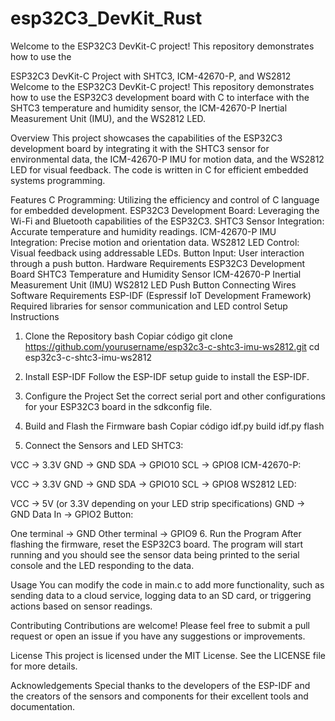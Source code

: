 # esp32C3_DevKit_Rust
Welcome to the ESP32C3 DevKit-C project! This repository demonstrates how to use the

ESP32C3 DevKit-C Project with SHTC3, ICM-42670-P, and WS2812
Welcome to the ESP32C3 DevKit-C project! This repository demonstrates how to use the ESP32C3 development board with C to interface with the SHTC3 temperature and humidity sensor, the ICM-42670-P Inertial Measurement Unit (IMU), and the WS2812 LED.

Overview
This project showcases the capabilities of the ESP32C3 development board by integrating it with the SHTC3 sensor for environmental data, the ICM-42670-P IMU for motion data, and the WS2812 LED for visual feedback. The code is written in C for efficient embedded systems programming.

Features
C Programming: Utilizing the efficiency and control of C language for embedded development.
ESP32C3 Development Board: Leveraging the Wi-Fi and Bluetooth capabilities of the ESP32C3.
SHTC3 Sensor Integration: Accurate temperature and humidity readings.
ICM-42670-P IMU Integration: Precise motion and orientation data.
WS2812 LED Control: Visual feedback using addressable LEDs.
Button Input: User interaction through a push button.
Hardware Requirements
ESP32C3 Development Board
SHTC3 Temperature and Humidity Sensor
ICM-42670-P Inertial Measurement Unit (IMU)
WS2812 LED
Push Button
Connecting Wires
Software Requirements
ESP-IDF (Espressif IoT Development Framework)
Required libraries for sensor communication and LED control
Setup Instructions
1. Clone the Repository
bash
Copiar código
git clone https://github.com/yourusername/esp32c3-c-shtc3-imu-ws2812.git
cd esp32c3-c-shtc3-imu-ws2812
2. Install ESP-IDF
Follow the ESP-IDF setup guide to install the ESP-IDF.

3. Configure the Project
Set the correct serial port and other configurations for your ESP32C3 board in the sdkconfig file.

4. Build and Flash the Firmware
bash
Copiar código
idf.py build
idf.py flash
5. Connect the Sensors and LED
SHTC3:

VCC -> 3.3V
GND -> GND
SDA -> GPIO10
SCL -> GPIO8
ICM-42670-P:

VCC -> 3.3V
GND -> GND
SDA -> GPIO10
SCL -> GPIO8
WS2812 LED:

VCC -> 5V (or 3.3V depending on your LED strip specifications)
GND -> GND
Data In -> GPIO2
Button:

One terminal -> GND
Other terminal -> GPIO9
6. Run the Program
After flashing the firmware, reset the ESP32C3 board. The program will start running and you should see the sensor data being printed to the serial console and the LED responding to the data.

Usage
You can modify the code in main.c to add more functionality, such as sending data to a cloud service, logging data to an SD card, or triggering actions based on sensor readings.

Contributing
Contributions are welcome! Please feel free to submit a pull request or open an issue if you have any suggestions or improvements.

License
This project is licensed under the MIT License. See the LICENSE file for more details.

Acknowledgements
Special thanks to the developers of the ESP-IDF and the creators of the sensors and components for their excellent tools and documentation.
